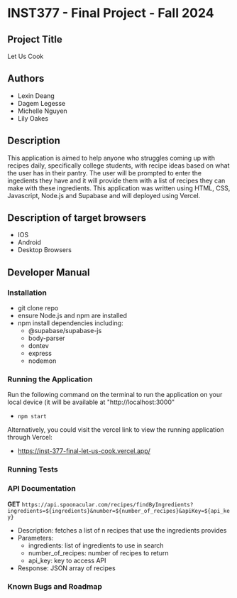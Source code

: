 # INST377 - Final Project - Fall 2024

## Project Title

Let Us Cook

## Authors

* Lexin Deang
* Dagem Legesse
* Michelle Nguyen
* Lily Oakes

## Description

This application is aimed to help anyone who struggles coming up with recipes daily, specifically college students, with recipe ideas based on what the user has in their pantry. The user will be prompted to enter the ingedients they have and it will provide them with a list of recipes they can make with these ingredients. This application was written using HTML, CSS, Javascript, Node.js and Supabase and will deployed using Vercel. 


## Description of target browsers

* IOS
* Android
* Desktop Browsers

## Developer Manual

### Installation

* git clone repo
* ensure Node.js and npm are installed
* npm install dependencies including:
  * @supabase/supabase-js
  * body-parser
  * dontev
  * express
  * nodemon

### Running the Application

Run the following command on the terminal to run the application on your local device (it will be available at "http://localhost:3000"
* `npm start`

Alternatively, you could visit the vercel link to view the running application through Vercel:
* https://inst-377-final-let-us-cook.vercel.app/

### Running Tests

### API Documentation

**GET** `https://api.spoonacular.com/recipes/findByIngredients?ingredients=${ingredients}&number=${number_of_recipes}&apiKey=${api_key}`
  * Description: fetches a list of n recipes that use the ingredients provides
  * Parameters:
    * ingredients: list of ingredients to use in search
    * number_of_recipes: number of recipes to return
    * api_key: key to access API
  * Response: JSON array of recipes

### Known Bugs and Roadmap
